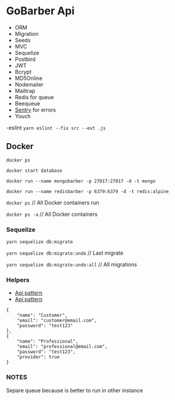 # GoBarber Api

- ORM
- Migration
- Seeds
- MVC
- Sequelize
- Postbird
- JWT
- Bcrypt
- MD5Online
- Nodemailer
- Mailtrap
- Redis for queue
- Beequeue
- [Sentry](https://sentry.io) for errors
- Youch

-eslint
`yarn eslint --fix src --ext .js`

## Docker

`docker ps`

`docker start database`

`docker run --name mongobarber -p 27017:27017 -d -t mongo`

`docker run --name redisbarber -p 6379:6379 -d -t redis:alpine`

`docker ps` // All Docker containers run

`docker ps -a` // All Docker containers

### Sequelize

`yarn sequelize db:migrate`

`yarn sequelize db:migrate:undo` // Last migrate

`yarn sequelize db:migrate:undo:all` // All migrations

### Helpers

- [Api pattern](https://docs.nestjs.com/recipes/cqrs)
- [Api pattern](https://medium.com/laraveltips/voc%C3%AA-entende-repository-pattern-voc%C3%AA-est%C3%A1-certo-disso-d739ecaf544e)

```
{
	"name": "Customer",
	"email": "customer@email.com",
	"password": "test123"
},
{
	"name": "Professional",
	"email": "professional@email.com",
	"password": "test123",
	"provider": true
}
```

### NOTES

Separe queue because is better to run in other instance
